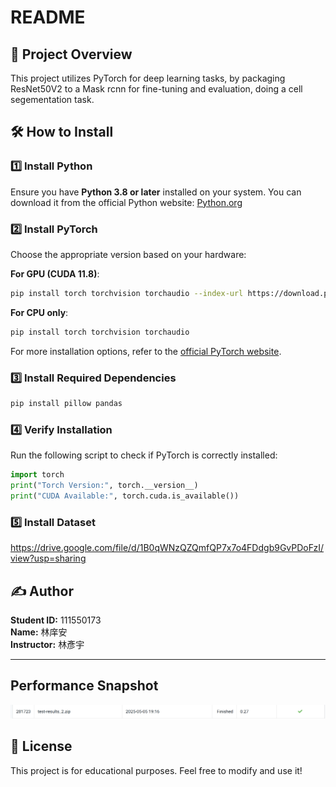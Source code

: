 
# README

## 📌 Project Overview
This project utilizes PyTorch for deep learning tasks, by packaging ResNet50V2 to a Mask rcnn for fine-tuning and evaluation, doing a cell segementation task.

## 🛠 How to Install

### 1️⃣ Install Python
Ensure you have **Python 3.8 or later** installed on your system. You can download it from the official Python website: [Python.org](https://www.python.org/downloads/)

### 2️⃣ Install PyTorch
Choose the appropriate version based on your hardware:

**For GPU (CUDA 11.8)**:
```bash
pip install torch torchvision torchaudio --index-url https://download.pytorch.org/whl/cu118
```

**For CPU only**:
```bash
pip install torch torchvision torchaudio
```

For more installation options, refer to the [official PyTorch website](https://pytorch.org/get-started/locally/).

### 3️⃣ Install Required Dependencies
```bash
pip install pillow pandas
```

### 4️⃣ Verify Installation
Run the following script to check if PyTorch is correctly installed:
```python
import torch
print("Torch Version:", torch.__version__)
print("CUDA Available:", torch.cuda.is_available())
```
### 5️⃣ Install Dataset
https://drive.google.com/file/d/1B0qWNzQZQmfQP7x7o4FDdgb9GvPDoFzI/view?usp=sharing

## ✍️ Author
**Student ID:** 111550173  
**Name:** 林庠安  
**Instructor:** 林彥宇  

---
## Performance Snapshot
![Description](https://github.com/Seanlin0911/NYCU-DLCV-2025-Spring/blob/main/Hw3/score%20board.png)

## 📜 License
This project is for educational purposes. Feel free to modify and use it!


